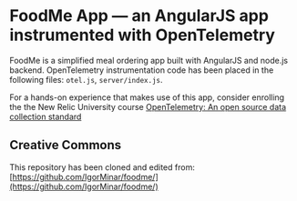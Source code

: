 # FoodMe App — an AngularJS app instrumented with OpenTelemetry
FoodMe is a simplified meal ordering app built with AngularJS and node.js backend. 
OpenTelemetry instrumentation code has been placed in the following files: `otel.js`, `server/index.js`.   

For a hands-on experience that makes use of this app, consider enrolling the the New Relic University course [OpenTelemetry: An open source data collection standard](https://learn.newrelic.com/opentelemetry-an-open-source-data-collection-standard)  

## Creative Commons
This repository has been cloned and edited from: [https://github.com/IgorMinar/foodme/](https://github.com/IgorMinar/foodme/)

